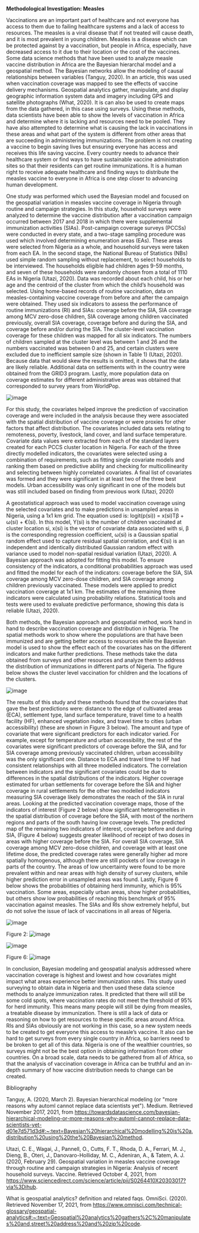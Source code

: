 **Methodological Investigation: Measles**

Vaccinations are an important part of healthcare and not everyone has access to them due to failing healthcare systems and a lack of access to resources. The measles is a viral disease that if not treated will cause death, and it is most prevalent in young children. Measles is a disease which can be protected against by a vaccination, but people in Africa, especially, have decreased access to it due to their location or the cost of the vaccines. Some data science methods that have been used to analyze measle vaccine distribution in Africa are the Bayesian hierarchal model and a geospatial method. The Bayesian networks allow the modeling of causal relationships between variables (Tanguy, 2020). In an article, this was used when vaccination coverage was mapped to see the effects of vaccine delivery mechanisms. Geospatial analytics gather, manipulate, and display geographic information system data and imagery including GPS and satellite photographs (What, 2020). It is can also be used to create maps from the data gathered, in this case using surveys. Using these methods, data scientists have been able to show the levels of vaccination in Africa and determine where it is lacking and resources need to be pooled. They have also attempted to determine what is causing the lack in vaccinations in these areas and what part of the system is different from other areas that are succeeding in administering immunizations. The problem is not creating a vaccine to begin saving lives but ensuring everyone has access and receives this life saving vaccine. Every country needs to advance their healthcare system or find ways to have sustainable vaccine administration sites so that their residents can get routine immunizations. It is a human right to receive adequate healthcare and finding ways to distribute the measles vaccine to everyone in Africa is one step closer to advancing human development.

One study was performed which used the Bayesian model and focused on the geospatial variation in measles vaccine coverage in Nigeria through routine and campaign strategies. In this study, household surveys were analyzed to determine the vaccine distribution after a vaccination campaign occurred between 2017 and 2018 in which there were supplemental immunization activities (SIAs). Post-campaign coverage surveys (PCCSs) were conducted in every state, and a two-stage sampling procedure was used which involved determining enumeration areas (EAs). These areas were selected from Nigeria as a whole, and household surveys were taken from each EA. In the second stage, the National Bureau of Statistics (NBs) used simple random sampling without replacement, to select households to be interviewed. The households eligible had children ages 9-59 months, and seven of these households were randomly chosen from a total of 1110 EAs in Nigeria (Utazi, 2020). Data was recorded about each child, his or her age and the centroid of the cluster from which the child’s household was selected. Using home-based records of routine vaccination, data on measles-containing vaccine coverage from before and after the campaign were obtained. They used six indicators to assess the performance of routine immunizations (RI) and SIAs: coverage before the SIA, SIA coverage among MCV zero-dose children, SIA coverage among children vaccinated previously, overall SIA coverage, coverage before and during the SIA, and coverage before and/or during the SIA. The cluster-level vaccination coverage for these children was mapped for all six indicators. The numbers of children sampled at the cluster level was between 1 and 26 and the numbers vaccinated was between 0 and 25, and certain clusters were excluded due to inefficient sample size (shown in Table 1) (Utazi, 2020). Because data that would skew the results is omitted, it shows that the data are likely reliable. Additional data on settlements with in the country were obtained from the GRID3 program. Lastly, more population data on coverage estimates for different administrative areas was obtained that corresponded to survey years from WorldPop. 

![image](https://user-images.githubusercontent.com/89928121/142801085-b4c63f28-52b3-47da-b4fa-ad9de60ee17a.png)

For this study, the covariates helped improve the prediction of vaccination coverage and were included in the analysis because they were associated with the spatial distribution of vaccine coverage or were proxies for other factors that affect distribution. The covariates included data sets relating to remoteness, poverty, livestock, land cover, and land surface temperature. Covariate data values were extracted from each of the standard layers created for each PCCS cluster location in Nigeria. For each of the three directly modelled indicators, the covariates were selected using a combination of requirements, such as fitting single covariate models and ranking them based on predictive ability and checking for multicollinearity and selecting between highly correlated covariates. A final list of covariates was formed and they were significant in at least two of the three best models. Urban accessibility was only significant in one of the models but was still included based on finding from previous work (Utazi, 2020) 

A geostatistical approach was used to model vaccination coverage using the selected covariates and to make predictions in unsampled areas in Nigeria, using a 1x1 km grid. The equation used is: logit(p(si)) = x(si)Tβ + ω(si) + €(si). In this model, Y(si) is the number of children vaccinated at cluster location si, x(si) is the vector of covariate data associated with si, β is the corresponding regression coefficient, ω(si) is a Gaussian spatial random effect used to capture residual spatial correlation, and €(si) is an independent and identically distributed Gaussian random effect with variance used to model non-spatial residual variation (Utazi, 2020). A Bayesian approach was adopted for fitting this model. To ensure consistency of the indicators, a conditional probabilities approach was used and fitted the model for each of the indicators: coverage before the SIA, SIA coverage among MCV zero-dose children, and SIA coverage among children previously vaccinated. These models were applied to predict vaccination coverage at 1x1 km. The estimates of the remaining three indicators were calculated using probability relations. Statistical tools and tests were used to evaluate predictive performance, showing this data is reliable (Utazi, 2020). 

Both methods, the Bayesian approach and geospatial method, work hand in hand to describe vaccination coverage and distribution in Nigeria. The spatial methods work to show where the populations are that have been immunized and are getting better access to resources while the Bayesian model is used to show the effect each of the covariates has on the different indicators and make further predictions. These methods take the data obtained from surveys and other resources and analyze them to address the distribution of immunizations in different parts of Nigeria. The figure below shows the cluster level vaccination for children and the locations of the clusters.  
 
![image](https://user-images.githubusercontent.com/89928121/142801149-c0f3715f-0807-4621-a4b3-ba63746087b1.png)


The results of this study and these methods found that the covariates that gave the best predictions were: distance to the edge of cultivated areas (ECA), settlement type, land surface temperature, travel time to a health facility (HF), enhanced vegetation index, and travel time to cities (urban accessibility) (these are shown in Figure 3 below). The amount and type of covariate that were significant predictors for each indicator varied. For example, except for temperature and urban accessibility, the rest of the covariates were significant predictors of coverage before the SIA, and for SIA coverage among previously vaccinated children, urban accessibility was the only significant one. Distance to ECA and travel time to HF had consistent relationships with all three modelled indicators. The correlation between indicators and the significant covariates could be due to differences in the spatial distributions of the indicators. Higher coverage estimated for urban settlements for coverage before the SIA and higher coverage in rural settlements for the other two modelled indicators measuring SIA coverage likely demonstrates the reach of the SIA in rural areas. Looking at the predicted vaccination coverage maps, those of the indicators of interest (Figure 2 below) show significant heterogeneities in the spatial distribution of coverage before the SIA, with most of the northern regions and parts of the south having low coverage levels. The predicted map of the remaining two indicators of interest, coverage before and during SIA, (Figure 4 below) suggests greater likelihood of receipt of two doses in areas with higher coverage before the SIA. For overall SIA coverage, SIA coverage among MCV zero-dose children, and coverage with at least one lifetime dose, the predicted coverage rates were generally higher ad more spatially homogenous, although there are still pockets of low coverage in parts of the country. The areas of low uncertainty were found to be more prevalent within and near areas with high density of survey clusters, while higher prediction error in unsampled areas was found. Lastly, Figure 6 below shows the probabilities of obtaining herd immunity, which is 95% vaccination. Some areas, especially urban areas, show higher probabilities, but others show low probabilities of reaching this benchmark of 95% vaccination against measles. The SIAs and RIs show extremely helpful, but do not solve the issue of lack of vaccinations in all areas of Nigeria. 

![image](https://user-images.githubusercontent.com/89928121/142801162-3ae8d497-1339-4ec1-91b0-8248362fcc85.png)

Figure 2:
![image](https://user-images.githubusercontent.com/89928121/142801181-1a69e067-6c46-462c-b69e-23a062134e0a.png)

![image](https://user-images.githubusercontent.com/89928121/142801201-00294041-ad26-4836-9c78-ac9d014ddf71.png)
 
Figure 6: 
![image](https://user-images.githubusercontent.com/89928121/142801215-c4ce98b5-7356-43c7-b6c9-ccab96765042.png)


In conclusion, Bayesian modeling and geospatial analysis addressed where vaccination coverage is highest and lowest and how covariates might impact what areas experience better immunization rates. This study used surveying to obtain data in Nigeria and then used these data science methods to analyze immunization rates. It predicted that there will still be some cold spots, where vaccination rates do not meet the threshold of 95% for herd immunity. This means many people will still be dying from measles, a treatable disease by immunization. There is still a lack of data or reasoning on how to get resources to these specific areas around Africa. RIs and SIAs obviously are not working in this case, so a new system needs to be created to get everyone this access to measle’s vaccine. It also can be hard to get surveys from every single country in Africa, so barriers need to be broken to get all of this data. Nigeria is one of the wealthier countries, so surveys might not be the best option in obtaining information from other countries. On a broad scale, data needs to be gathered from all of Africa, so that the analysis of vaccination coverage in Africa can be truthful and an in-depth summary of how vaccine distribution needs to change can be created. 



Bibliography 

Tanguy, A. (2020, March 2). Bayesian hierarchical modeling (or "more reasons why automl cannot replace data scientists yet"). Medium. Retrieved November 2017, 2021, from https://towardsdatascience.com/bayesian-hierarchical-modeling-or-more-reasons-why-automl-cannot-replace-data-scientists-yet-d01e7d571d3d#:~:text=Bayesian%20hierarchical%20modelling%20is%20a,distribution%20using%20the%20Bayesian%20method. 

Utazi, C. E., Wagai, J., Pannell, O., Cutts, F. T., Rhoda, D. A., Ferrari, M. J., Dieng, B., Oteri, J., Danovaro-Holliday, M. C., Adeniran, A., & Tatem, A. J. (2020, February 29). Geospatial variation in measles vaccine coverage through routine and campaign strategies in Nigeria: Analysis of recent household surveys. Vaccine. Retrieved October 4, 2021, from https://www.sciencedirect.com/science/article/pii/S0264410X20303017?via%3Dihub.

What is geospatial analytics? definition and related faqs. OmniSci. (2020). Retrieved November 17, 2021, from https://www.omnisci.com/technical-glossary/geospatial-analytics#:~:text=Geospatial%20analytics%20gathers%2C%20manipulates%20and,street%20address%20and%20zip%20code. 


